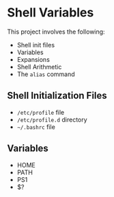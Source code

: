 # Shell Variables


  This project involves the following:
- Shell init files
- Variables
- Expansions
- Shell Arithmetic
- The `alias` command

## Shell Initialization Files

- `/etc/profile` file
- `/etc/profile.d` directory
- `~/.bashrc` file

## Variables

- HOME
- PATH
- PS1
- $?
